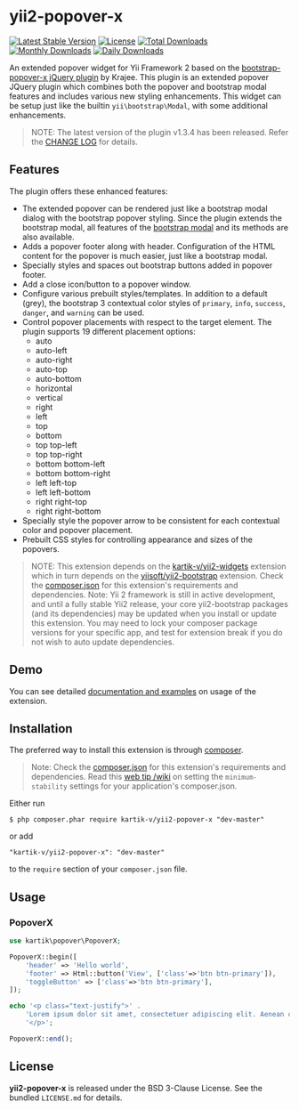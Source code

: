 yii2-popover-x
=================

[![Latest Stable Version](https://poser.pugx.org/kartik-v/yii2-popover-x/v/stable)](https://packagist.org/packages/kartik-v/yii2-popover-x)
[![License](https://poser.pugx.org/kartik-v/yii2-popover-x/license)](https://packagist.org/packages/kartik-v/yii2-popover-x)
[![Total Downloads](https://poser.pugx.org/kartik-v/yii2-popover-x/downloads)](https://packagist.org/packages/kartik-v/yii2-popover-x)
[![Monthly Downloads](https://poser.pugx.org/kartik-v/yii2-popover-x/d/monthly)](https://packagist.org/packages/kartik-v/yii2-popover-x)
[![Daily Downloads](https://poser.pugx.org/kartik-v/yii2-popover-x/d/daily)](https://packagist.org/packages/kartik-v/yii2-popover-x)

An extended popover widget for Yii Framework 2 based on the [bootstrap-popover-x jQuery plugin](http://plugins.krajee.com/popover-x) by Krajee. This plugin
is an extended popover JQuery plugin which combines both the popover and bootstrap modal features and includes various new styling enhancements. This widget
can be setup just like the builtin `yii\bootstrap\Modal`, with some additional enhancements.

> NOTE: The latest version of the plugin v1.3.4 has been released. Refer the [CHANGE LOG](https://github.com/kartik-v/yii2-popover-x/blob/master/CHANGE.md) for details.

## Features  

The plugin offers these enhanced features:

- The extended popover can be rendered just like a bootstrap modal dialog with the bootstrap popover styling. Since the plugin extends the bootstrap modal,
  all features of the [bootstrap modal](http://getbootstrap.com/javascript/#modals) and its methods are also available.
- Adds a popover footer along with header. Configuration of the HTML content for the popover is much easier, just like a bootstrap modal.
- Specially styles and spaces out bootstrap buttons added in popover footer. 
- Add a close icon/button to a popover window.
- Configure various prebuilt styles/templates. In addition to a default (grey), the bootstrap 3 contextual color styles of `primary`, 
  `info`, `success`, `danger`, and `warning` can be used.
- Control popover placements with respect to the target element. The plugin supports 19 different placement options:
    - auto
    - auto-left
    - auto-right
    - auto-top
    - auto-bottom
    - horizontal
    - vertical
    - right
    - left
    - top
    - bottom
    - top top-left
    - top top-right
    - bottom bottom-left
    - bottom bottom-right
    - left left-top
    - left left-bottom
    - right right-top
    - right right-bottom
- Specially style the popover arrow to be consistent for each contextual color and popover placement.
- Prebuilt CSS styles for controlling appearance and sizes of the popovers.

> NOTE: This extension depends on the [kartik-v/yii2-widgets](https://github.com/kartik-v/yii2-widgets) extension which in turn depends on the 
[yiisoft/yii2-bootstrap](https://github.com/yiisoft/yii2/tree/master/extensions/bootstrap) extension. Check the 
[composer.json](https://github.com/kartik-v/yii2-popover-x/blob/master/composer.json) for this extension's requirements and dependencies. 
Note: Yii 2 framework is still in active development, and until a fully stable Yii2 release, your core yii2-bootstrap packages (and its dependencies) 
may be updated when you install or update this extension. You may need to lock your composer package versions for your specific app, and test 
for extension break if you do not wish to auto update dependencies.

## Demo
You can see detailed [documentation and examples](http://demos.krajee.com/popover-x) on usage of the extension.

## Installation

The preferred way to install this extension is through [composer](http://getcomposer.org/download/).

> Note: Check the [composer.json](https://github.com/kartik-v/yii2-popover-x/blob/master/composer.json) for this extension's requirements and dependencies. 
Read this [web tip /wiki](http://webtips.krajee.com/setting-composer-minimum-stability-application/) on setting the `minimum-stability` settings for your application's composer.json.

Either run

```
$ php composer.phar require kartik-v/yii2-popover-x "dev-master"
```

or add

```
"kartik-v/yii2-popover-x": "dev-master"
```

to the ```require``` section of your `composer.json` file.

## Usage

### PopoverX

```php
use kartik\popover\PopoverX;

PopoverX::begin([
    'header' => 'Hello world',
    'footer' => Html::button('View', ['class'=>'btn btn-primary']),
    'toggleButton' => ['class'=>'btn btn-primary'],
]);

echo '<p class="text-justify">' .
    'Lorem ipsum dolor sit amet, consectetuer adipiscing elit. Aenean commodo ligula eget dolor.' . 
    '</p>';

PopoverX::end();
```

## License

**yii2-popover-x** is released under the BSD 3-Clause License. See the bundled `LICENSE.md` for details.